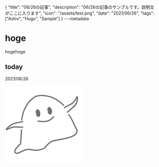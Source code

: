 {
  "title": "06/26の記事",
  "description": "06/26の記事のサンプルです。説明文がここに入ります",
  "icon": "/assets/test.png",
  "date": "2021/06/26",
  "tags": ["Astro", "Hugo", "Sample"]
}
---metadata

# hoge
hogehoge

## today
2021/06/26

![img](/assets/test.png)
